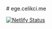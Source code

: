 # ege.celikci.me

[![Netlify Status](https://api.netlify.com/api/v1/badges/855ee9a7-de88-4edb-8aaa-572298a6bffb/deploy-status)](https://app.netlify.com/projects/rcucnw5pfx25wcc8xp4c28w359bsk74mdgy8u/deploys)
